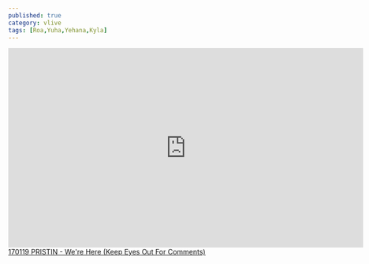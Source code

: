 ```yaml
---
published: true
category: vlive
tags: [Roa,Yuha,Yehana,Kyla]
---
```

<iframe src="http://www.vlive.tv/embed/21225" frameborder="no" scrolling="no" marginwidth="0" marginheight="0" WIDTH="720" HEIGHT="405" allowfullscreen></iframe><br /><a href="" target="_blank">170119 PRISTIN - We're Here (Keep Eyes Out For Comments)</a>